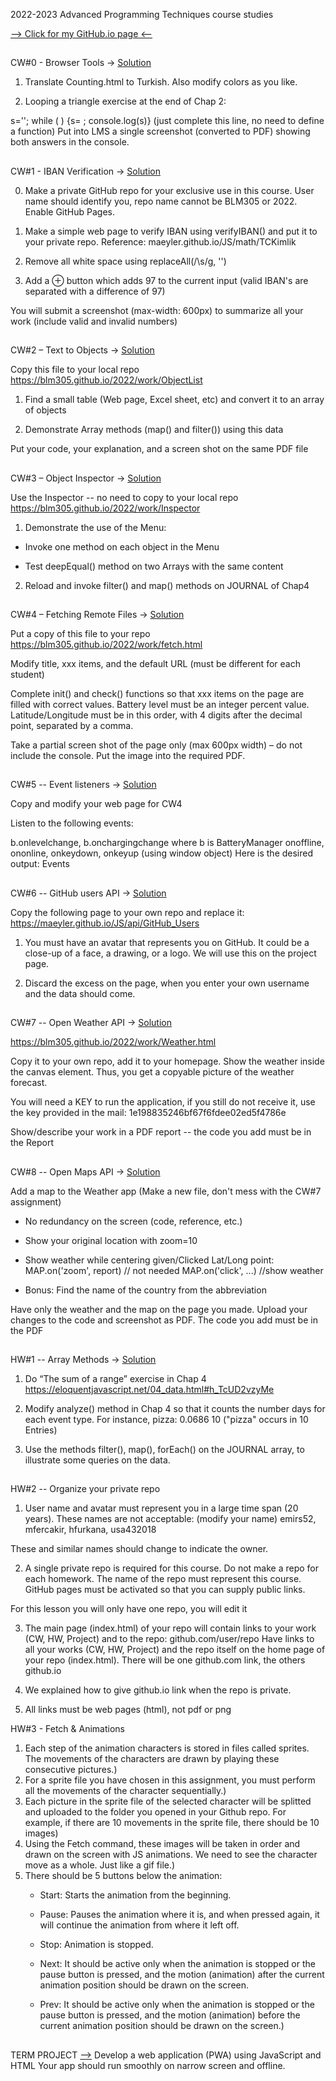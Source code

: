 2022-2023 Advanced Programming Techniques course studies

[--> Click for my GitHub.io page <--](https://mustafa-deveci.github.io/AdvancedProgramming-Studies/)

##
CW#0 - Browser Tools -> [Solution](https://mustafa-deveci.github.io/AdvancedProgramming-Studies/Classworks/Counting.html)

1. Translate Counting.html to Turkish. Also modify colors as you like.

2. Looping a triangle exercise at the end of Chap 2:

s=''; while (     ) {s=   ; console.log(s)}
(just complete this line, no need to define a function)
Put into LMS a single screenshot (converted to PDF) showing both answers in the console.

##
CW#1 - IBAN Verification -> [Solution](https://mustafa-deveci.github.io/AdvancedProgramming-Studies/Classworks/IBANverify.html)

0. Make a private GitHub repo for your exclusive use in this course. User name should identify you, repo name cannot be BLM305 or 2022. Enable GitHub Pages.

1. Make a simple web page to verify IBAN using verifyIBAN() and put it to your private repo.
Reference: maeyler.github.io/JS/math/TCKimlik

2. Remove all white space using replaceAll(/\s/g, '')

3. Add a ⊕ button which adds 97 to the current input
(valid IBAN's are separated with a difference of 97)

You will submit a screenshot (max-width: 600px) to summarize all your work (include valid and invalid numbers)
##
CW#2 – Text to Objects -> [Solution](https://mustafa-deveci.github.io/AdvancedProgramming-Studies/Classworks/List%20of%20Objects.html)

Copy this file to your local repo
https://blm305.github.io/2022/work/ObjectList

1. Find a small table (Web page, Excel sheet, etc) and convert it to an array of objects

2. Demonstrate Array methods (map() and filter()) using this data

Put your code, your explanation, and a screen shot on the same PDF file
##
CW#3 – Object Inspector -> [Solution](https://mustafa-deveci.github.io/AdvancedProgramming-Studies/Classworks/Inspector.html)

Use the Inspector -- no need to copy to your local repo
https://blm305.github.io/2022/work/Inspector

1. Demonstrate the use of the Menu:

* Invoke one method on each object in the Menu

* Test deepEqual() method on two Arrays with the same content


2. Reload and invoke filter() and map() methods on JOURNAL of Chap4

##
CW#4 – Fetching Remote Files -> [Solution](https://mustafa-deveci.github.io/AdvancedProgramming-Studies/Classworks/xxx.html)

Put a copy of this file to your repo https://blm305.github.io/2022/work/fetch.html

Modify title, xxx items, and the default URL (must be different for each student)

Complete init() and check() functions so that xxx items on the page are filled with correct values. Battery level must be an integer percent value. Latitude/Longitude must be in this order, with 4 digits after the decimal point, separated by a comma.

Take a partial screen shot of the page only (max 600px width) – do not include the console. Put the image into the required PDF.

##
CW#5 -- Event listeners -> [Solution](https://mustafa-deveci.github.io/AdvancedProgramming-Studies/Classworks/EventListener.html)

Copy and modify your web page for CW4

Listen to the following events:

b.onlevelchange, b.onchargingchange where b is BatteryManager
onoffline, ononline, onkeydown, onkeyup (using window object)
Here is the desired output: 
Events

##
CW#6 -- GitHub users API  ->  [Solution](https://mustafa-deveci.github.io/AdvancedProgramming-Studies/Classworks/GitHub_Users.html)

Copy the following page to your own repo and replace it:
https://maeyler.github.io/JS/api/GitHub_Users

1. You must have an avatar that represents you on GitHub. It could be a close-up of a face, a drawing, or a logo. We will use this on the project page.

2. Discard the excess on the page, when you enter your own username and the data should come.

##
CW#7 -- Open Weather API  ->  [Solution](https://mustafa-deveci.github.io/AdvancedProgramming-Studies/Classworks/OpenWeather.html)


https://blm305.github.io/2022/work/Weather.html

Copy it to your own repo, add it to your homepage. Show the weather inside the canvas element. Thus, you get a copyable picture of the weather forecast.

You will need a KEY to run the application, if you still do not receive it, use the key provided in the mail: 1e198835246bf67f6fdee02ed5f4786e

Show/describe your work in a PDF report -- the code you add must be in the Report

##
CW#8 -- Open Maps API  ->  [Solution](https://mustafa-deveci.github.io/AdvancedProgramming-Studies/Classworks/OpenMapsAPI.html)

Add a map to the Weather app
 (Make a new file, don't mess with the CW#7 assignment)

* No redundancy on the screen (code, reference, etc.)

* Show your original location with zoom=10

* Show weather while centering given/Clicked Lat/Long point:
    MAP.on('zoom', report) // not needed
    MAP.on('click', ...) //show weather
* Bonus: Find the name of the country from the abbreviation

Have only the weather and the map on the page you made. Upload your changes to the code and screenshot as PDF. The code you add must be in the PDF

##
HW#1 -- Array Methods  ->  [Solution](https://mustafa-deveci.github.io/AdvancedProgramming-Studies/Homeworks/DataAnalysis.html)

1. Do “The sum of a range” exercise in Chap 4 https://eloquentjavascript.net/04_data.html#h_TcUD2vzyMe

2. Modify analyze() method in Chap 4 so that it counts the number days for each event type.
For instance, pizza: 0.0686 10  ("pizza" occurs in 10 Entries)

3. Use the methods filter(), map(), forEach() on the JOURNAL array, to illustrate some queries on the data.

##
HW#2 -- Organize your private repo   
1. User name and avatar must represent you in a large time span (20 years).
These names are not acceptable: (modify your name)
emirs52, mfercakir, hfurkana, usa432018

These and similar names should change to indicate the owner.

2. A single private repo is required for this course. Do not make a repo for each homework. The name of the repo must represent this course. GitHub pages must be activated so that you can supply public links.

For this lesson you will only have one repo, you will edit it

3. The main page (index.html) of your repo will contain links to your work (CW, HW, Project) and to the repo: github.com/user/repo
Have links to all your works (CW, HW, Project) and the repo itself on the home page of your repo (index.html). There will be one github.com link, the others github.io

4. We explained how to give github.io link when the repo is private.
5. All links must be web pages (html), not pdf or png

HW#3 - Fetch & Animations

1) Each step of the animation characters is stored in files called sprites. The movements of the characters are drawn by playing these consecutive pictures.)
2) For a sprite file you have chosen in this assignment, you must perform all the movements of the character sequentially.)
3) Each picture in the sprite file of the selected character will be splitted and uploaded to the folder you opened in your Github repo. For example, if there are 10 movements in the sprite file, there should be 10 images)
4) Using the Fetch command, these images will be taken in order and drawn on the screen with JS animations. We need to see the character move as a whole. Just like a gif file.)
5) There should be 5 buttons below the animation:
    - Start: Starts the animation from the beginning.

    - Pause: Pauses the animation where it is, and when pressed again, it will continue the animation from where it left off.

    - Stop: Animation is stopped.

    - Next: It should be active only when the animation is stopped or the pause button is pressed, and the motion (animation) after the current animation position should be drawn on the screen.

    - Prev: It should be active only when the animation is stopped or the pause button is pressed, and the motion (animation) before the current animation position should be drawn on the screen.)

##
TERM PROJECT   [-->](https://mustafa-deveci.github.io/AdvancedProgramming-Studies/TermProjectSnake/index.html)
Develop a web application (PWA) using JavaScript and HTML
Your app should run smoothly on narrow screen and offline.

